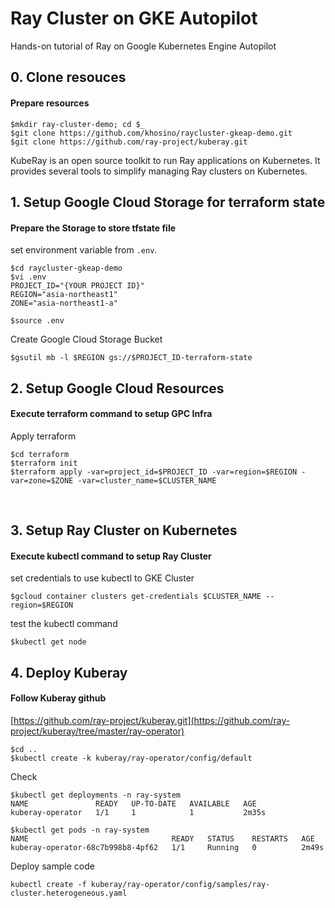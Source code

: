 # Ray Cluster on GKE Autopilot 

Hands-on tutorial of Ray on Google Kubernetes Engine Autopilot
## 0. Clone resouces
#### Prepare resources

```
$mkdir ray-cluster-demo; cd $_
$git clone https://github.com/khosino/raycluster-gkeap-demo.git
$git clone https://github.com/ray-project/kuberay.git
```
KubeRay is an open source toolkit to run Ray applications on Kubernetes. It provides several tools to simplify managing Ray clusters on Kubernetes.


## 1. Setup Google Cloud Storage for terraform state
#### Prepare the Storage to store tfstate file

set environment variable from `.env`.
```
$cd raycluster-gkeap-demo
$vi .env
PROJECT_ID="{YOUR PROJECT ID}"
REGION="asia-northeast1"
ZONE="asia-northeast1-a"
```

```
$source .env
```

Create Google Cloud Storage Bucket

```
$gsutil mb -l $REGION gs://$PROJECT_ID-terraform-state
```

## 2. Setup Google Cloud Resources
#### Execute terraform command to setup GPC Infra

Apply terraform 

```
$cd terraform
$terraform init
$terraform apply -var=project_id=$PROJECT_ID -var=region=$REGION -var=zone=$ZONE -var=cluster_name=$CLUSTER_NAME
```
<br>

## 3. Setup Ray Cluster on Kubernetes
#### Execute kubectl command to setup Ray Cluster
set credentials to use kubectl to GKE Cluster
```
$gcloud container clusters get-credentials $CLUSTER_NAME --region=$REGION
```
test the kubectl command
```
$kubectl get node
```

## 4. Deploy Kuberay
#### Follow Kuberay github
[https://github.com/ray-project/kuberay.git](https://github.com/ray-project/kuberay/tree/master/ray-operator)

```
$cd ..
$kubectl create -k kuberay/ray-operator/config/default
```
Check
```
$kubectl get deployments -n ray-system
NAME               READY   UP-TO-DATE   AVAILABLE   AGE
kuberay-operator   1/1     1            1           2m35s

$kubectl get pods -n ray-system
NAME                                READY   STATUS    RESTARTS   AGE
kuberay-operator-68c7b998b8-4pf62   1/1     Running   0          2m49s
```
Deploy sample code
```
kubectl create -f kuberay/ray-operator/config/samples/ray-cluster.heterogeneous.yaml
```
